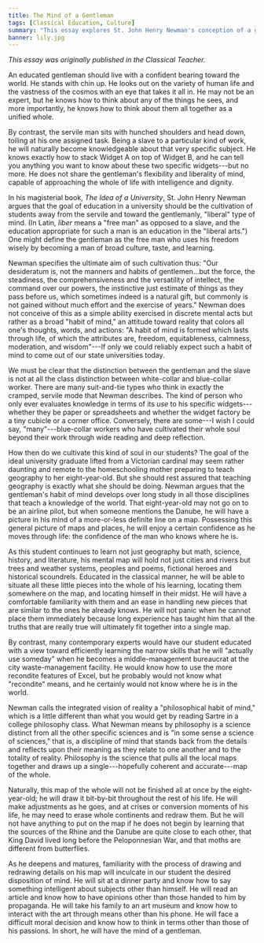 ```yaml
---
title: The Mind of a Gentleman
tags: [Classical Education, Culture]
summary: "This essay explores St. John Henry Newman's conception of a gentleman's education; it was originally published in the Classical Teacher."
banner: lily.jpg
---
```


*This essay was originally published in the Classical Teacher.*

An educated gentleman should live with a confident bearing toward the world.  He stands with chin up.  He looks out on the variety of human life and the vastness of the cosmos with an eye that takes it all in.  He may not be an expert, but he knows how to think about any of the things he sees, and more importantly, he knows how to think about them all together as a unified whole.

By contrast, the servile man sits with hunched shoulders and head down, toiling at his one assigned task.  Being a slave to a particular kind of work, he will naturally become knowledgeable about that very specific subject.  He knows exactly how to stack Widget A on top of Widget B, and he can tell you anything you want to know about these two specific widgets---but no more.  He does not share the gentleman's flexibility and liberality of mind, capable of approaching the whole of life with intelligence and dignity.

In his magisterial book, *The Idea of a University*, St. John Henry Newman argues that the goal of education in a university should be the cultivation of students away from the servile and toward the gentlemanly, "liberal" type of mind.  (In Latin, *liber* means a "free man" as opposed to a slave, and the education appropriate for such a man is an education in the "liberal arts.")  One might define the gentleman as the free man who uses his freedom wisely by becoming a man of broad culture, taste, and learning.<!--more-->

Newman specifies the ultimate aim of such cultivation thus: "Our desideratum is, not the manners and habits of gentlemen...but the force, the steadiness, the comprehensiveness and the versatility of intellect, the command over our powers, the instinctive just estimate of things as they pass before us, which sometimes indeed is a natural gift, but commonly is not gained without much effort and the exercise of years."  Newman does not conceive of this as a simple ability exercised in discrete mental acts but rather as a broad "habit of mind," an attitude toward reality that colors all one's thoughts, words, and actions: "A habit of mind is formed which lasts through life, of which the attributes are, freedom, equitableness, calmness, moderation, and wisdom"---If only we could reliably expect such a habit of mind to come out of our state universities today.

We must be clear that the distinction between the gentleman and the slave is not at all the class distinction between white-collar and blue-collar worker.  There are many suit-and-tie types who think in exactly the cramped, servile mode that Newman describes.  The kind of person who only ever evaluates knowledge in terms of its *use* to his specific widgets---whether they be paper or spreadsheets and whether the widget factory be a tiny cubicle or a corner office.  Conversely, there are some---I wish I could say, "many"---blue-collar workers who have cultivated their whole soul beyond their work through wide reading and deep reflection.

How then do we cultivate this kind of soul in our students?  The goal of the ideal university graduate lifted from a Victorian cardinal may seem rather daunting and remote to the homeschooling mother preparing to teach geography to her eight-year-old.  But she should rest assured that teaching geography is exactly what she should be doing.  Newman argues that the gentleman's habit of mind develops over long study in all those disciplines that teach a knowledge of the world.  That eight-year-old may not go on to be an airline pilot, but when someone mentions the Danube, he will have a picture in his mind of a more-or-less definite line on a map.  Possessing this general picture of maps and places, he will enjoy a certain confidence as he moves through life: the confidence of the man who knows where he is.

As this student continues to learn not just geography but math, science, history, and literature, his mental map will hold not just cities and rivers but trees and weather systems, peoples and poems, fictional heroes and historical scoundrels.  Educated in the classical manner, he will be able to situate all these little pieces into the whole of his learning, locating them somewhere on the map, and locating himself in their midst.  He will have a comfortable familiarity with them and an ease in handling new pieces that are similar to the ones he already knows.  He will not panic when he cannot place them immediately because long experience has taught him that all the truths that are really true will ultimately fit together into a single map.

By contrast, many contemporary experts would have our student educated with a view toward efficiently learning the narrow skills that he will "actually use someday" when he becomes a middle-management bureaucrat at the city waste-management facility.  He would know how to use the more recondite features of Excel, but he probably would not know what "recondite" means, and he certainly would not know where he is in the world.

Newman calls the integrated vision of reality a "philosophical habit of mind," which is a little different than what you would get by reading Sartre in a college philosophy class.  What Newman means by philosophy is a science distinct from all the other specific sciences and is "in some sense a science of sciences," that is, a discipline of mind that stands back from the details and reflects upon their meaning as they relate to one another and to the totality of reality.  Philosophy is the science that pulls all the local maps together and draws up a single---hopefully coherent and accurate---map of the whole.

Naturally, this map of the whole will not be finished all at once by the eight-year-old; he will draw it bit-by-bit throughout the rest of his life.  He will make adjustments as he goes, and at crises or conversion moments of his life, he may need to erase whole continents and redraw them.  But he will not have anything to put on the map if he does not begin by learning that the sources of the Rhine and the Danube are quite close to each other, that King David lived long before the Peloponnesian War, and that moths are different from butterflies.

As he deepens and matures, familiarity with the process of drawing and redrawing details on his map will inculcate in our student the desired disposition of mind.  He will sit at a dinner party and know how to say something intelligent about subjects other than himself.  He will read an article and know how to have opinions other than those handed to him by propaganda.  He will take his family to an art museum and know how to interact with the art through means other than his phone.  He will face a difficult moral decision and know how to think in terms other than those of his passions.  In short, he will have the mind of a gentleman.